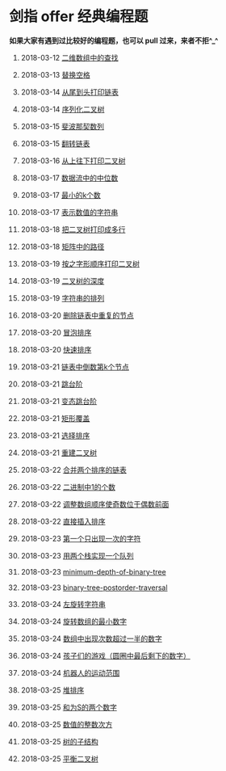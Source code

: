 # 剑指 offer 经典编程题

**如果大家有遇到过比较好的编程题，也可以 pull 过来，来者不拒^_^**

1. 2018-03-12 [二维数组中的查找](https://github.com/MrQuJL/point-at-offer/blob/master/数组/二维数组中的查找.java "二维数组中的查找")

2. 2018-03-13 [替换空格](https://github.com/MrQuJL/point-at-offer/blob/master/字符串/替换空格.java "替换空格")

3. 2018-03-14 [从尾到头打印链表](https://github.com/MrQuJL/point-at-offer/blob/master/链表/从尾到头打印链表.java "从尾到头打印链表")

4. 2018-03-14 [序列化二叉树](https://github.com/MrQuJL/point-at-offer/blob/master/二叉树/序列化二叉树.java "序列化二叉树")

5. 2018-03-15 [斐波那契数列](https://github.com/MrQuJL/point-at-offer/blob/master/优化时间效率和空间效率/斐波那契数列.java "斐波那契数列")

6. 2018-03-15 [翻转链表](https://github.com/MrQuJL/point-at-offer/blob/master/链表/翻转链表.java "翻转链表")

7. 2018-03-16 [从上往下打印二叉树](https://github.com/MrQuJL/point-at-offer/blob/master/二叉树/从上往下打印二叉树.java "从上往下打印二叉树")

8. 2018-03-17 [数据流中的中位数](https://github.com/MrQuJL/point-at-offer/blob/master/优化时间效率和空间效率/数据流中的中位数.java "数据流中的中位数")

9. 2018-03-17 [最小的k个数](https://github.com/MrQuJL/point-at-offer/blob/master/优化时间效率和空间效率/最小的k个数.java "最小的k个数")

10. 2018-03-17 [表示数值的字符串](https://github.com/MrQuJL/point-at-offer/blob/master/字符串/表示数值的字符串.java "表示数值的字符串")

11. 2018-03-18 [把二叉树打印成多行](https://github.com/MrQuJL/point-at-offer/blob/master/二叉树/把二叉树打印成多行.java "把二叉树打印成多行")

12. 2018-03-18 [矩阵中的路径](https://github.com/MrQuJL/point-at-offer/blob/master/递归加回溯/矩阵中的路径.java "矩阵中的路径")

13. 2018-03-19 [按之字形顺序打印二叉树](https://github.com/MrQuJL/point-at-offer/blob/master/二叉树/按之字形顺序打印二叉树.java "按之字形顺序打印二叉树")

14. 2018-03-19 [二叉树的深度](https://github.com/MrQuJL/point-at-offer/blob/master/二叉树/二叉树的深度.java "二叉树的深度")

15. 2018-03-19 [字符串的排列](https://github.com/MrQuJL/point-at-offer/blob/master/递归加回溯/字符串的排列.java "字符串的排列")

16. 2018-03-20 [删除链表中重复的节点](https://github.com/MrQuJL/point-at-offer/blob/master/链表/删除链表中重复的节点.java "删除链表中重复的节点")

17. 2018-03-20 [冒泡排序](https://github.com/MrQuJL/point-at-offer/blob/master/排序/冒泡排序.java "冒泡排序")

18. 2018-03-20 [快速排序](https://github.com/MrQuJL/point-at-offer/blob/master/排序/快速排序.java "快速排序")

19. 2018-03-21 [链表中倒数第k个节点](https://github.com/MrQuJL/point-at-offer/blob/master/链表/链表中倒数第k个节点.java "链表中倒数第k个节点")

20. 2018-03-21 [跳台阶](https://github.com/MrQuJL/point-at-offer/blob/master/递归加回溯/跳台阶.java "跳台阶")

21. 2018-03-21 [变态跳台阶](https://github.com/MrQuJL/point-at-offer/blob/master/递归加回溯/变态跳台阶.java "变态跳台阶")

22. 2018-03-21 [矩形覆盖](https://github.com/MrQuJL/point-at-offer/blob/master/递归加回溯/矩形覆盖.java "矩形覆盖")

23. 2018-03-21 [选择排序](https://github.com/MrQuJL/point-at-offer/blob/master/排序/选择排序.java "选择排序")

24. 2018-03-21 [重建二叉树](https://github.com/MrQuJL/point-at-offer/blob/master/二叉树/重建二叉树.java "重建二叉树")

25. 2018-03-22 [合并两个排序的链表](https://github.com/MrQuJL/point-at-offer/blob/master/链表/合并两个排序的链表.java "合并两个排序的链表")

26. 2018-03-22 [二进制中1的个数](https://github.com/MrQuJL/point-at-offer/blob/master/二进制与位运算/二进制中1的个数.java "二进制中1的个数")

27. 2018-03-22 [调整数组顺序使奇数位于偶数前面](https://github.com/MrQuJL/point-at-offer/blob/master/数组/调整数组顺序使奇数位于偶数前面.java "调整数组顺序使奇数位于偶数前面")

28. 2018-03-22 [直接插入排序](https://github.com/MrQuJL/point-at-offer/blob/master/排序/直接插入排序.java "直接插入排序")

29. 2018-03-23 [第一个只出现一次的字符](https://github.com/MrQuJL/point-at-offer/blob/master/优化时间效率和空间效率/第一个只出现一次的字符.java "第一个只出现一次的字符")

30. 2018-03-23 [用两个栈实现一个队列](https://github.com/MrQuJL/point-at-offer/blob/master/栈和队列/用两个栈实现一个队列.java "用两个栈实现一个队列")

31. 2018-03-23 [minimum-depth-of-binary-tree](https://github.com/MrQuJL/point-at-offer/blob/master/二叉树/minimum-depth-of-binary-tree.java "minimum-depth-of-binary-tree")

32. 2018-03-23 [binary-tree-postorder-traversal](https://github.com/MrQuJL/point-at-offer/blob/master/二叉树/binary-tree-postorder-traversal.java "binary-tree-postorder-traversal")

33. 2018-03-24 [左旋转字符串](https://github.com/MrQuJL/point-at-offer/blob/master/字符串/左旋转字符串.java "左旋转字符串")

34. 2018-03-24 [旋转数组的最小数字](https://github.com/MrQuJL/point-at-offer/blob/master/数组/旋转数组的最小数字.java "旋转数组的最小数字")

35. 2018-03-24 [数组中出现次数超过一半的数字](https://github.com/MrQuJL/point-at-offer/blob/master/数组/数组中出现次数超过一半的数字.java "数组中出现次数超过一半的数字")

36. 2018-03-24 [孩子们的游戏（圆圈中最后剩下的数字）](https://github.com/MrQuJL/point-at-offer/blob/master/链表/孩子们的游戏（圆圈中最后剩下的数）.java "孩子们的游戏（圆圈中最后剩下的数字）")

37. 2018-03-24 [机器人的运动范围](https://github.com/MrQuJL/point-at-offer/blob/master/递归加回溯/机器人的运动范围.java "机器人的运动范围")

38. 2018-03-25 [堆排序](https://github.com/MrQuJL/point-at-offer/blob/master/排序/堆排序.java "堆排序")

39. 2018-03-25 [和为S的两个数字](https://github.com/MrQuJL/point-at-offer/blob/master/数组/和为S的两个数字.java "和为S的两个数字")

40. 2018-03-25 [数值的整数次方](https://github.com/MrQuJL/point-at-offer/blob/master/数组/数值的整数次方.java "数值的整数次方")

41. 2018-03-25 [树的子结构](https://github.com/MrQuJL/point-at-offer/blob/master/二叉树/树的子结构.java "树的子结构")

42. 2018-03-25 [平衡二叉树](https://github.com/MrQuJL/point-at-offer/blob/master/二叉树/平衡二叉树.java "平衡二叉树")


